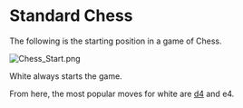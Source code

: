 # Standard Chess

The following is the starting position in a game of Chess.

![Chess_Start.png](https://chastitywhiterose.github.io/ChasteBase/Chess/Chess_Start.png)

White always starts the game.

From here, the most popular moves for white are [d4](https://chastitywhiterose.github.io/ChasteBase/Chess/d4/) and e4.
